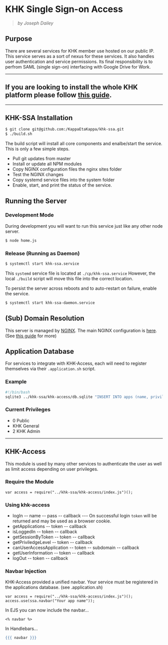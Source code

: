 # KHK Single Sign-on Access
> _by Joseph Dailey_


## Purpose
There are several services for KHK member use hosted on our public IP. This service serves as a sort of nexus for these services. It also handles user authentication and service permissions. Its final responsibility is to perfrom SAML (single sign-on) interfacing with Google Drive for Work.

---

## **If you are looking to install the whole KHK platform please follow [this guide](https://github.com/KappaEtaKappa/khk-web).**

---

## KHK-SSA Installation
```bash
$ git clone git@github.com:/KappaEtaKappa/khk-ssa.git
$ ./build.sh
```
The build script will install all core components and enalbe/start the service. This is only a few simple steps.
- Pull git updates from master
- Install or update all NPM modules
- Copy NGINX configuration files the nginx sites folder
 - Test the NGINX changes
- Copy systemd service files into the system folder
- Enable, start, and print the status of the service.

## Running the Server
### Development Mode
During development you will want to run this service just like any other node server.
```bash
$ node home.js
```

### Release (Running as Daemon)
```bash
$ systemctl start khk-ssa.service
```
This `systemd` service file is located at `./cp/khk-ssa.service` However, the local `./build` script will move this file into the correct location. 

To persist the server across reboots and to auto-restart on failure, enable the service.
```bash
$ systemctl start khk-ssa-daemon.service
```

## (Sub) Domain Resolution
This server is managed by [NGINX](https://www.nginx.com/resources/wiki/). The main NGINX configuration is [here](https://github.com/KappaEtaKappa/khk-web/blob/master/nginx/nginx.conf). (See [this guide](https://github.com/KappaEtaKappa/khk-web) for more)

## Application Database
For services to integrate with KHK-Access, each will need to register themselves via their `.application.sh` script.

### Example
```bash
#!/bin/bash
sqlite3 ../khk-ssa/khk-access/db.sqlite "INSERT INTO apps (name, privilegeRequired, subdomain, icon) values (\"Drive\", 1, \"drive\", \"fa-file-text\");"
```
### Current Privileges
- 0 Public
- KHK General
- 2 KHK Admin

---
## KHK-Access
This module is used by many other services to authenticate the user as well as limit access depending on user privileges. 

### Require the Module
```node
var access = require("../khk-ssa/khk-access/index.js")();
```

### Using khk-access
- logIn 
-- name
-- pass
-- callback
--- On successful login `token` will be returned and may be used as a browser cookie.
- getApplications
-- token
-- callback
- isLoggedIn
-- token
-- callback
- getSessionByToken
-- token
-- callback
- getPriviledgeLevel
-- token
-- callback
- canUserAccessApplication
-- token
-- subdomain
-- callback
- getUserInformation
-- token
-- callback
- logOut
-- token
-- callback

### Navbar Injection
KHK-Access provided a unified navbar. Your service must be registered in the applications database. (see .application.sh)
```node
var access = require("../khk-ssa/khk-access/index.js")();
access.use(ssa.navbar("Your app name"));
```

In EJS you can now include the navbar...
```ejs
<% navbar %>
```
In Handlebars...
```hbs
{{{ navbar }}}
```

